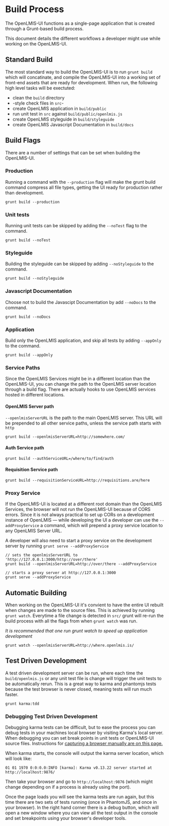 # Build Process
The OpenLMIS-UI functions as a single-page application that is created through a Grunt-based build process.

This document details the different workflows a developer might use while working on the OpenLMIS-UI.

## Standard Build
The most standard way to build the OpenLMIS-UI is to run `grunt build` which will concatinate, and compile the OpenLMIS-UI into a working set of front-end assets that are ready for development. When run, the following high level tasks will be exectuted:
* clean the `build` directory
* -style check files in `src`-
* create OpenLMIS application in `build/public`
* run unit test in `src` against `build/public/openlmis.js`
* create OpenLMIS styleguide in `build/styleguide`
* create OpenLMIS Javascript Documentation in `build/docs`

## Build Flags
There are a number of settings that can be set when building the OpenLMIS-UI.

### Production
Running a command with the `--production` flag will make the grunt build command compress all file types, getting the UI ready for production rather than development.

```
grunt build --production 
```

### Unit tests
Running unit tests can be skipped by adding the `--noTest` flag to the command.

```
grunt build --noTest
```

### Styleguide
Building the styleguide can be skipped by adding `--noStyleguide` to the command.

```
grunt build --noStyleguide
```

### Javascript Documentation
Choose not to build the Javascipt Documentation by add `--noDocs` to the command.

```
grunt build --noDocs
```

### Application
Build only the OpenLMIS application, and skip all tests by adding `--appOnly` to the command.

```
grunt build --appOnly
```

### Service Paths
Since the OpenLMIS Services might be in a different location than the OpenLMIS-UI, you can change the path to the OpenLMIS server location through a build flag. There are actually hooks to use OpenLMIS services hosted in different locations.

#### OpenLMIS Server path
`--openlmisServerURL` is the path to the main OpenLMIS server. This URL will be prepended to all other service paths, unless the service path starts with `http`

```
grunt build --openlmisServerURL=http://somewhere.com/
```

#### Auth Service path
```
grunt build --authServiceURL=/where/to/find/auth
``` 

#### Requisition Service path
```
grunt build --requisitionServiceURL=http://requisitions.are/here
```

### Proxy Service
If the OpenLMIS-UI is located at a different root domain than the OpenLMIS Services, the browser will not run the OpenLMIS-UI because of CORS errors. Since it is not always practical to set up CORs on a development instance of OpenLMIS — while developing the UI a developer can use the `--addProxyService` a command, which will prepend a proxy service location to any OpenLMIS Server URL.

A developer will also need to start a proxy service on the development server by running `grunt serve --addProxyService`

```
// sets the openlmisServerURL to 'http://127.0.0.1:3000/http://over/there'
grunt build --openlmisServerURL=http://over/there --addProxyService

// starts a proxy server at http://127.0.0.1:3000
grunt serve --addProxyService
```

## Automatic Building
When working on the OpenLMIS-UI it's convient to have the entire UI rebuilt when changes are made to the source files. This is achieved by running `grunt watch`. Everytime a file change is detected in `src/` grunt will re-run the build process with all the flags from when `grunt watch` was run.

*It is recommended that one run grunt watch to speed up application development*

```
grunt watch --openlmisServerURL=http://where.openlmis.is/
```

## Test Driven Development
A test driven development server can be run, where each time the `build/openlmis.js` or any unit test file is change will trigger the unit tests to be automatically rerun. This is a great way to karma and phantomjs tests because the test browser is never closed, meaning tests will run much faster.

```
grunt karma:tdd
```

### Debugging Test Driven Development
Debugging karma tests can be difficult, but to ease the process you can debug tests in your machines local browser by visiting Karma's local server. When debugging you can set break points in unit tests or OpenLMIS-UI source files. Instructions for [capturing a browser manually are on this page.](https://karma-runner.github.io/1.0/config/browsers.html)

When karma starts, the console will output the karma server location, which will look like:
```
01 01 1970 0:0:0.0:INFO [karma]: Karma v0.13.22 server started at http://localhost:9876/
```
Then take your browser and go to `http://localhost:9876` (which might change depending on if a process is already using the port).

Once the page loads you will see the karma tests are run again, but this time there are two sets of tests running (once in PhantomJS, and once in your browser). In the right hand corner there is a debug button, which will open a new window where you can view all the test output in the console and set breakpoints using your browser's developer tools.